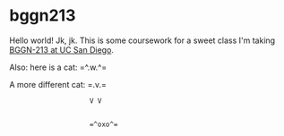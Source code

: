 # bggn213

Hello world!  Jk, jk. 
This is some coursework for a sweet class I'm taking [BGGN-213 at UC San Diego](https://bioboot.github.io/bggn213_S19/).

Also: here is a cat: =^.w.^=


A more different cat:  =.v.=

                        V V
                        
                        
                        =^oxo^=
